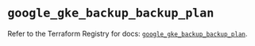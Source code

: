 # `google_gke_backup_backup_plan`

Refer to the Terraform Registry for docs: [`google_gke_backup_backup_plan`](https://registry.terraform.io/providers/hashicorp/google-beta/6.49.0/docs/resources/google_gke_backup_backup_plan).
